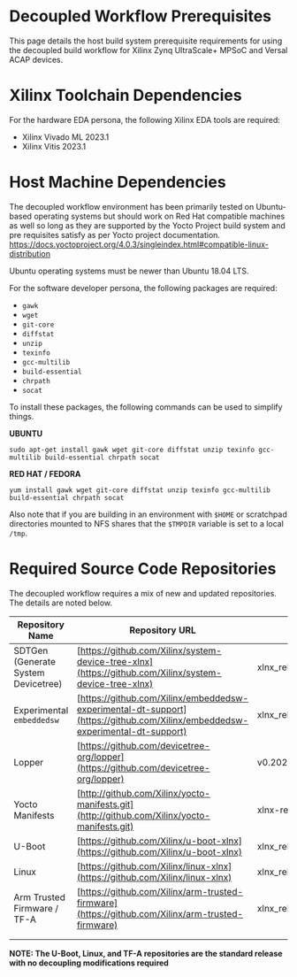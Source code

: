 # Decoupled Workflow Prerequisites

This page details the host build system prerequisite requirements for using the decoupled build workflow for Xilinx Zynq UltraScale+ MPSoC and Versal ACAP devices.

# Xilinx Toolchain Dependencies

For the hardware EDA persona, the following Xilinx EDA tools are required:

* Xilinx Vivado ML 2023.1
* Xilinx Vitis 2023.1

# Host Machine Dependencies

The decoupled workflow environment has been primarily tested on Ubuntu-based operating systems but should work on Red Hat compatible machines as well so long as they are supported by the Yocto Project build system and pre requisites satisfy as per Yocto project documentation.
https://docs.yoctoproject.org/4.0.3/singleindex.html#compatible-linux-distribution

Ubuntu operating systems must be newer than Ubuntu 18.04 LTS.

 For the software developer persona, the following packages are required:

* `gawk`
* `wget`
* `git-core`
* `diffstat`
* `unzip`
* `texinfo`
* `gcc-multilib`
* `build-essential`
* `chrpath`
* `socat`

To install these packages, the following commands can be used to simplify things.

**UBUNTU**

`sudo apt-get install gawk wget git-core diffstat unzip texinfo gcc-multilib build-essential chrpath socat`

**RED HAT / FEDORA**

`yum install gawk wget git-core diffstat unzip texinfo gcc-multilib build-essential chrpath socat` 

Also note that if you are building in an environment with `$HOME` or scratchpad directories mounted to NFS shares that the `$TMPDIR` variable is set to a local `/tmp`. 

# Required Source Code Repositories

The decoupled workflow requires a mix of new and updated repositories.  The details are noted below.

| Repository Name                    | Repository URL                                               | Branch Name                  |
| ---------------------------------- | ------------------------------------------------------------ | ---------------------------- |
| SDTGen (Generate System Devicetree) | [https://github.com/Xilinx/system-device-tree-xlnx](https://github.com/Xilinx/system-device-tree-xlnx) | xlnx_rel_v2023.1_sdt_experimental_beta                       |
| Experimental `embeddedsw`          | [https://github.com/Xilinx/embeddedsw-experimental-dt-support](https://github.com/Xilinx/embeddedsw-experimental-dt-support) | xlnx_rel_v2023.1_sdt                   |
| Lopper                             | [https://github.com/devicetree-org/lopper](https://github.com/devicetree-org/lopper) | v0.2023.x                      |
 | Yocto Manifests                    | [http://github.com/Xilinx/yocto-manifests.git](http://github.com/Xilinx/yocto-manifests.git) | xlnx-rel-v2023.1 |
| U-Boot                             | [https://github.com/Xilinx/u-boot-xlnx](https://github.com/Xilinx/u-boot-xlnx) | xlnx_rel_v2023.1                       |
| Linux                              | [https://github.com/Xilinx/linux-xlnx](https://github.com/Xilinx/linux-xlnx) | xlnx_rel_v2023.1                       |
| Arm Trusted Firmware / TF-A        | [https://github.com/Xilinx/arm-trusted-firmware](https://github.com/Xilinx/arm-trusted-firmware) | xlnx_rel_v2023.1                       |
|                                    |                                                              |                              |
|                                    |                                                              |                              |

**NOTE: The U-Boot, Linux, and TF-A repositories are the standard release with no decoupling modifications required**

